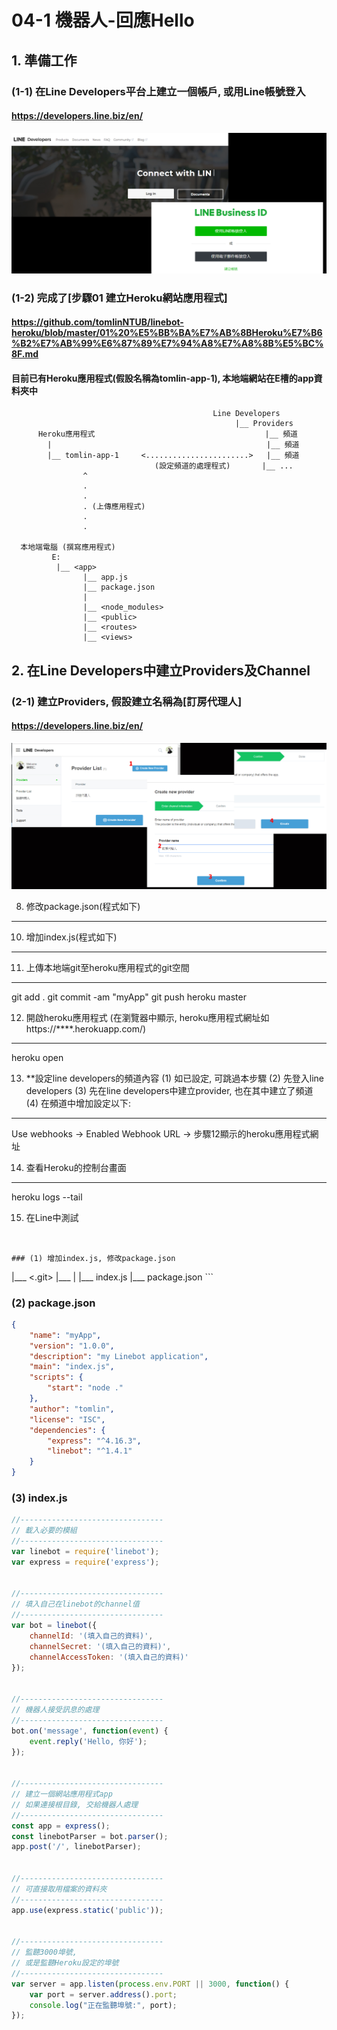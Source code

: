 # 04-1 機器人-回應Hello



## 1. 準備工作

### (1-1) 在Line Developers平台上建立一個帳戶, 或用Line帳號登入

#### https://developers.line.biz/en/
![GitHub Logo](/imgs/4-1-1.jpg)


### (1-2) 完成了[步驟01 建立Heroku網站應用程式]
#### https://github.com/tomlinNTUB/linebot-heroku/blob/master/01%20%E5%BB%BA%E7%AB%8BHeroku%E7%B6%B2%E7%AB%99%E6%87%89%E7%94%A8%E7%A8%8B%E5%BC%8F.md

#### 目前已有Heroku應用程式(假設名稱為tomlin-app-1), 本地端網站在E槽的app資料夾中
```
                                             Line Developers
                                                  |__ Providers
      Heroku應用程式                                      |__ 頻道
        |                                                |__ 頻道
        |__ tomlin-app-1     <.......................>   |__ 頻道
                                (設定頻道的處理程式)       |__ ...
                ^                
                .
                .
                . (上傳應用程式)
                .
                .
      
  本地端電腦 (撰寫應用程式)
         E:
          |__ <app>
                |__ app.js
                |__ package.json
                |
                |__ <node_modules>
                |__ <public>
                |__ <routes>
                |__ <views>
```


## 2. 在Line Developers中建立Providers及Channel

### (2-1) 建立Providers, 假設建立名稱為[訂房代理人] 

#### https://developers.line.biz/en/
![GitHub Logo](/imgs/4-2-1.jpg)


8. 修改package.json(程式如下)
------------------------------------------------ 


10. 增加index.js(程式如下)
------------------------------------------------ 


11. 上傳本地端git至heroku應用程式的git空間
------------------------------------------------ 
git add .
git commit -am "myApp"
git push heroku master


12. 開啟heroku應用程式
    (在瀏覽器中顯示, heroku應用程式網址如 https://****.herokuapp.com/)
------------------------------------------------
heroku open


13. **設定line developers的頻道內容
    (1) 如已設定, 可跳過本步驟
    (2) 先登入line developers
    (3) 先在line developers中建立provider, 也在其中建立了頻道
    (4) 在頻道中增加設定以下:
------------------------------------------------ 
Use webhooks -> Enabled
Webhook URL  -> 步驟12顯示的heroku應用程式網址


14. 查看Heroku的控制台畫面
------------------------------------------------ 
heroku logs --tail


15. 在Line中測試
```


### (1) 增加index.js, 修改package.json

```
 <myApp>
   |___ <.git>
   |___ <node_modules>
   |
   |___ index.js
   |___ package.json  
```


### (2) package.json

```json
{
    "name": "myApp",
    "version": "1.0.0",
    "description": "my Linebot application",
    "main": "index.js",
    "scripts": {
        "start": "node ."
    },
    "author": "tomlin",
    "license": "ISC",
    "dependencies": {        
        "express": "^4.16.3",
        "linebot": "^1.4.1"
    }
}
```



### (3) index.js

```javascript
//--------------------------------
// 載入必要的模組
//--------------------------------
var linebot = require('linebot');
var express = require('express');


//--------------------------------
// 填入自己在linebot的channel值
//--------------------------------
var bot = linebot({
    channelId: '(填入自己的資料)',
    channelSecret: '(填入自己的資料)',
    channelAccessToken: '(填入自己的資料)'
});


//--------------------------------
// 機器人接受訊息的處理
//--------------------------------
bot.on('message', function(event) {
    event.reply('Hello, 你好');  
});


//--------------------------------
// 建立一個網站應用程式app
// 如果連接根目錄, 交給機器人處理
//--------------------------------
const app = express();
const linebotParser = bot.parser();
app.post('/', linebotParser);


//--------------------------------
// 可直接取用檔案的資料夾
//--------------------------------
app.use(express.static('public'));


//--------------------------------
// 監聽3000埠號, 
// 或是監聽Heroku設定的埠號
//--------------------------------
var server = app.listen(process.env.PORT || 3000, function() {
    var port = server.address().port;
    console.log("正在監聽埠號:", port);
});
```
